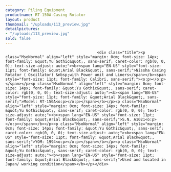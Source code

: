 ```yaml
---
category: Piling Equipment
productname: RT-150A-Casing Rotator
layout: product
thumbnail: "/uploads/113_preview.jpg"
detailpictures:
- "/uploads/113_preview.jpg"
sold: false
---
```


                                            <div class="title"><p class="MsoNormal" align="left" style="margin: 0cm; font-size: 14px; font-family: &quot;Yu Gothic&quot;, sans-serif; caret-color: rgb(0, 0, 0); text-size-adjust: auto;"><b><span lang="EN-US" style="font-size: 11pt; font-family: &quot;Arial Black&quot;, sans-serif;">Nissha Casing Rotator ( Oscillator) &nbsp;with Power unit and Liners</span></b><span style="font-size: 11pt; font-family: Calibri, sans-serif;"><o:p></o:p></span></p><p class="MsoNormal" align="left" style="margin: 0cm; font-size: 14px; font-family: &quot;Yu Gothic&quot;, sans-serif; caret-color: rgb(0, 0, 0); text-size-adjust: auto;"><b><span lang="EN-US" style="font-size: 11pt; font-family: &quot;Arial Black&quot;, sans-serif;">Model: RT-150A<o:p></o:p></span></b></p><p class="MsoNormal" align="left" style="margin: 0cm; font-size: 14px; font-family: &quot;Yu Gothic&quot;, sans-serif; caret-color: rgb(0, 0, 0); text-size-adjust: auto;"><b><span lang="EN-US" style="font-size: 11pt; font-family: &quot;Arial Black&quot;, sans-serif;">S.N. A1021<o:p></o:p></span></b></p><p class="MsoNormal" align="left" style="margin: 0cm; font-size: 14px; font-family: &quot;Yu Gothic&quot;, sans-serif; caret-color: rgb(0, 0, 0); text-size-adjust: auto;"><b><span lang="EN-US" style="font-size: 11pt; font-family: &quot;Arial Black&quot;, sans-serif;">YOM: 1994<o:p></o:p></span></b></p><p class="MsoNormal" align="left" style="margin: 0cm; font-size: 14px; font-family: &quot;Yu Gothic&quot;, sans-serif; caret-color: rgb(0, 0, 0); text-size-adjust: auto;"><b><span lang="EN-US" style="font-size: 11pt; font-family: &quot;Arial Black&quot;, sans-serif;">Used and located in Japan/ working condition</span></b></p></div>

